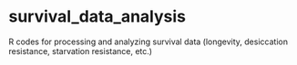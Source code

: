# survival_data_analysis
R codes for processing and analyzing survival data (longevity, desiccation resistance, starvation resistance, etc.)
